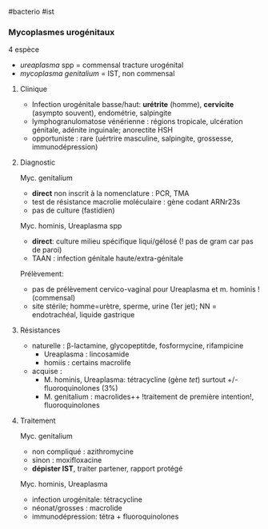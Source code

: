 #bacterio #ist
### Mycoplasmes urogénitaux

4 espèce

-   *ureaplasma* spp = commensal tracture urogénital
-   *mycoplasma genitalium* = IST, non commensal

1.  Clinique

    -   Infection urogénitale basse/haut: **urétrite** (homme),
        **cervicite** (asympto souvent), endométrie, salpingite
    -   lymphogranulomatose vénérienne : régions tropicale, ulcération
        génitale, adénite inguinale; anorectite HSH
    -   opportuniste : rare (uértrire masculine, salpingite, grossesse,
        immunodépression)

2.  Diagnostic

    Myc. genitalium

    -   **direct** non inscrit à la nomenclature : PCR, TMA
    -   test de résistance macrolie moléculaire : gène codant ARNr23s
    -   pas de culture (fastidien)

    Myc. hominis, Ureaplasma spp

    -   **direct**: culture milieu spécifique liqui/gélosé (! pas de
        gram car pas de paroi)
    -   TAAN : infection génitale haute/extra-génitale

    Prélèvement:

    -   pas de prélèvement cervico-vaginal pour Ureaplasma et m. hominis
        ! (commensal)
    -   site stérile; homme=urètre, sperme, urine (1er jet); NN =
        endotrachéal, liquide gastrique

3.  Résistances

    -   naturelle : β-lactamine, glycopeptitde, fosformycine,
        rifampicine
        -   Ureaplasma : lincosamide
        -   homiis : certains macrolife
    -   acquise :
        -   M. hominis, Ureaplasma: tétracycline (gène *tet*) surtout
            +/- fluoroquinolones (3%)
        -   M. genitalium : macrolides++ !traitement de première
            intention!, fluoroquinolones

4.  Traitement

    Myc. genitalium

    -   non compliqué : azithromycine
    -   sinon : moxifloxacine
    -   **dépister IST**, traiter partener, rapport protégé

    Myc. hominis, Ureaplasma

    -   infection urogénitale: tétracycline
    -   néonat/grosses : macrolide
    -   immunodépression: tétra + fluoroquinolones
